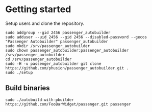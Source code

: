 # Getting started

Setup users and clone the repository.

    sudo addgroup --gid 2456 passenger_autobuilder
    sudo adduser --uid 2456 --gid 2456 --disabled-password --gecos "Passenger Autobuilder" passenger_autobuilder
    sudo mkdir /srv/passenger_autobuilder
    sudo chown passenger_autobuilder:passenger_autobuilder /srv/passenger_autobuilder
    cd /srv/passenger_autobuilder
    sudo -H -u passenger_autobuilder git clone https://github.com/phusion/passenger_autobuilder.git .
    sudo ./setup

## Build binaries

    sudo ./autobuild-with-pbuilder https://github.com/FooBarWidget/passenger.git passenger
